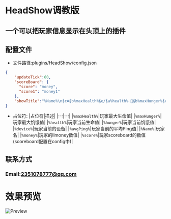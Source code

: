 # HeadShow调教版

## 一个可以把玩家信息显示在头顶上的插件

## 配置文件
- 文件路径:plugins/HeadShow/config.json
```json
{   
    "updateTick":60,
    "scoreBoard": {
      "score": "money",
      "score1": "money1"
    },
    "showTitle":"%Name%\n§c❤§b%maxHealth%§e/§a%health% §b%maxHunger%§e/§a%hunger%\n§f%device% §c%avgPing%ms\n%score%,%score1%"
}
```
- 占位符:
    |占位符|描述|
    |:-:|:-:|
    |```%maxHealth%```|玩家最大生命值|
    |```%maxHunger%```|玩家最大饥饿值|
    |```%health%```|玩家当前生命值|
    |```%hunger%```|玩家当前饥饿值|
    |```%device%```|玩家当前的设备|
    |```%avgPing%```|玩家当前的平均Ping值|
    |```%Name%```|玩家名|
    |```%money%```|玩家的llmoney数值|
    |```%score%```|玩家scoreboard的数值(scoreboard配置在config中)|
    
## 联系方式
### Email:2351078777@qq.com

# 效果预览
![Preview](https://i.ibb.co/YcxbPNQ/024-S-Y26-XG-QAHY1-TRV.png)